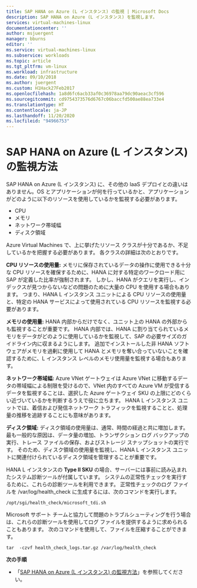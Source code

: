 ```yaml
---
title: SAP HANA on Azure (L インスタンス) の監視 | Microsoft Docs
description: SAP HANA on Azure (L インスタンス) を監視します。
services: virtual-machines-linux
documentationcenter: ''
author: msjuergent
manager: bburns
editor: ''
ms.service: virtual-machines-linux
ms.subservice: workloads
ms.topic: article
ms.tgt_pltfrm: vm-linux
ms.workload: infrastructure
ms.date: 09/10/2018
ms.author: juergent
ms.custom: H1Hack27Feb2017
ms.openlocfilehash: 1a8d6fc6acb33af0c36978aa79dc90aeac3cf596
ms.sourcegitcommit: cd9754373576d6767c06baccfd500ae88ea733e4
ms.translationtype: HT
ms.contentlocale: ja-JP
ms.lasthandoff: 11/20/2020
ms.locfileid: "94966753"
---
```

# <a name="how-to-monitor-sap-hana-large-instances-on-azure"></a>SAP HANA on Azure (L インスタンス) の監視方法

SAP HANA on Azure (L インスタンス) に、その他の IaaS デプロイとの違いはありません。OS とアプリケーションが何を行っているかと、アプリケーションがどのように以下のリソースを使用しているかを監視する必要があります。

- CPU
- メモリ
- ネットワーク帯域幅
- ディスク領域

Azure Virtual Machines で、上に挙げたリソース クラスが十分であるか、不足しているかを把握する必要があります。 各クラスの詳細は次のとおりです。

**CPU リソースの使用量:** メモリに保存されているデータの操作に使用できる十分な CPU リソースを確保するために、HANA に対する特定のワークロード用に SAP が定義した比率が強制されます。 しかし、HANA がクエリを実行し、インデックスが見つからないなどの問題のために大量の CPU を使用する場合もあります。 つまり、HANA L インスタンス ユニットによる CPU リソースの使用量と、特定の HANA サービスによって使用されている CPU リソースを監視する必要があります。

**メモリの使用量:** HANA 内部からだけでなく、ユニット上の HANA の外部からも監視することが重要です。 HANA 内部では、HANA に割り当てられているメモリをデータがどのように使用しているかを監視して、SAP の必要サイズのガイドライン内に収まるようにします。 追加でインストールした非 HANA ソフトウェアがメモリを過剰に使用して HANA とメモリを奪い合っていないことを確認するために、L インスタンス レベルのメモリ使用量を監視する場合もあります。

**ネットワーク帯域幅:** Azure VNet ゲートウェイは Azure VNet に移動するデータの帯域幅による制限を受けるので、VNet 内のすべての Azure VM が受信するデータを監視することは、選択した Azure ゲートウェイ SKU の上限にどのくらい近づいているかを判断するうえで役に立ちます。 HANA L インスタンス ユニットでは、着信および発信ネットワーク トラフィックを監視することと、処理量の推移を追跡することにも意味があります。

**ディスク領域:** ディスク領域の使用量は、通常、時間の経過と共に増加します。 最も一般的な原因は、データ量の増加、トランザクション ログ バックアップの実行、トレース ファイルの保存、およびストレージ スナップショットの実行です。 そのため、ディスク領域の使用量を監視し、HANA L インスタンス ユニットに関連付けられているディスク領域を管理することが重要です。

HANA L インスタンスの **Type II SKU** の場合、サーバーには事前に読み込まれたシステム診断ツールが付属しています。 システムの正常性チェックを実行するために、これらの診断ツールを利用できます。 正常性チェックのログ ファイルを /var/log/health_check に生成するには、次のコマンドを実行します。
```
/opt/sgi/health_check/microsoft_tdi.sh
```
Microsoft サポート チームと協力して問題のトラブルシューティングを行う場合は、これらの診断ツールを使用してログ ファイルを提供するように求められることもあります。 次のコマンドを使用して、ファイルを圧縮することができます。
```
tar  -czvf health_check_logs.tar.gz /var/log/health_check
```

**次の手順**

- 「[SAP HANA on Azure (L インスタンス) の監視方法](./hana-monitor-troubleshoot.md)」を参照してください。
